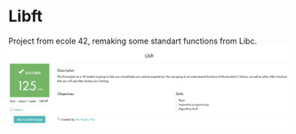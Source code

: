 # Libft
Project from ecole 42, remaking some standart functions from Libc.
![libft-mark](https://github.com/guji07/Libft/blob/master/libft.png)
